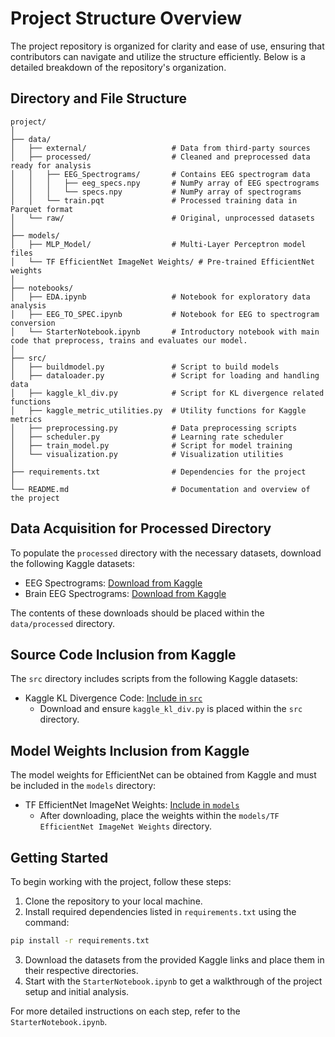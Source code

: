 # Project Structure Overview

The project repository is organized for clarity and ease of use, ensuring that contributors can navigate and utilize the structure efficiently. Below is a detailed breakdown of the repository's organization.

## Directory and File Structure

```
project/
│
├── data/
│   ├── external/                   # Data from third-party sources
│   ├── processed/                  # Cleaned and preprocessed data ready for analysis
│   │   ├── EEG_Spectrograms/       # Contains EEG spectrogram data
│   │   │   ├── eeg_specs.npy       # NumPy array of EEG spectrograms
│   │   │   └── specs.npy           # NumPy array of spectrograms
│   │   └── train.pqt               # Processed training data in Parquet format
│   └── raw/                        # Original, unprocessed datasets
│
├── models/
│   ├── MLP_Model/                  # Multi-Layer Perceptron model files
│   └── TF EfficientNet ImageNet Weights/ # Pre-trained EfficientNet weights
│
├── notebooks/
│   ├── EDA.ipynb                   # Notebook for exploratory data analysis
│   ├── EEG_TO_SPEC.ipynb           # Notebook for EEG to spectrogram conversion
│   └── StarterNotebook.ipynb       # Introductory notebook with main code that preprocess, trains and evaluates our model.
│
├── src/
│   ├── buildmodel.py               # Script to build models
│   ├── dataloader.py               # Script for loading and handling data
│   ├── kaggle_kl_div.py            # Script for KL divergence related functions
│   ├── kaggle_metric_utilities.py  # Utility functions for Kaggle metrics
│   ├── preprocessing.py            # Data preprocessing scripts
│   ├── scheduler.py                # Learning rate scheduler
│   ├── train_model.py              # Script for model training
│   └── visualization.py            # Visualization utilities
│
├── requirements.txt                # Dependencies for the project
│
└── README.md                       # Documentation and overview of the project
```

## Data Acquisition for Processed Directory

To populate the `processed` directory with the necessary datasets, download the following Kaggle datasets:

- EEG Spectrograms: [Download from Kaggle](https://www.kaggle.com/datasets/cdeotte/brain-spectrograms)
- Brain EEG Spectrograms: [Download from Kaggle](https://www.kaggle.com/datasets/cdeotte/brain-eeg-spectrograms)

The contents of these downloads should be placed within the `data/processed` directory.

## Source Code Inclusion from Kaggle

The `src` directory includes scripts from the following Kaggle datasets:

- Kaggle KL Divergence Code: [Include in `src`](https://www.kaggle.com/datasets/cdeotte/kaggle-kl-div)
  - Download and ensure `kaggle_kl_div.py` is placed within the `src` directory.

## Model Weights Inclusion from Kaggle

The model weights for EfficientNet can be obtained from Kaggle and must be included in the `models` directory:

- TF EfficientNet ImageNet Weights: [Include in `models`](https://www.kaggle.com/datasets/cdeotte/tf-efficientnet-imagenet-weights)
  - After downloading, place the weights within the `models/TF EfficientNet ImageNet Weights` directory.

## Getting Started

To begin working with the project, follow these steps:

1. Clone the repository to your local machine.
2. Install required dependencies listed in `requirements.txt` using the command:

```bash
pip install -r requirements.txt
```

3. Download the datasets from the provided Kaggle links and place them in their respective directories.
4. Start with the `StarterNotebook.ipynb` to get a walkthrough of the project setup and initial analysis.

For more detailed instructions on each step, refer to the `StarterNotebook.ipynb`.

```